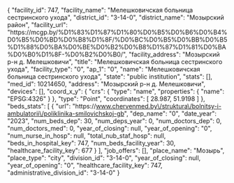 {
    "facility_id": 747,
    "facility_name": "Мелешковичская больница сестринского ухода",
    "district_id": "3-14-0",
    "district_name": "Мозырский район",
    "facility_url": "https:\/\/mcgp.by\/%D1%83%D1%87%D1%80%D0%B5%D0%B6%D0%B4%D0%B5%D0%BD%D0%B8%D1%8F\/%D0%BC%D0%B5%D0%BB%D0%B5%D1%88%D0%BA%D0%BE%D0%B2%D0%B8%D1%87%D1%81%D0%BA%D0%B0%D1%8F-%D0%B2%D0%B0\/",
    "facility_address": "Мозырский р-н д. Мелешковичи",
    "title": "Мелешковичская больница сестринского ухода",
    "facility_type": "0",
    "ap_1": "0",
    "name": "Мелешковичская больница сестринского ухода",
    "state": "public institution",
    "stats": [],
    "med_id": 10214650,
    "address": "Мозырский р-н д. Мелешковичи",
    "devices": [],
    "coord_x_y": {
        "crs": {
            "type": "name",
            "properties": {
                "name": "EPSG:4326"
            }
        },
        "type": "Point",
        "coordinates": [
            28.987,
            51.9198
        ]
    },
    "beds_stats": [
        {
            "url": "https:\/\/www.chervenmed.by\/struktura\/bolnitsy-i-ambulatorii\/poliklinika-smilovichskoj-gb",
            "dep_name": "0",
            "date_year": "2023",
            "num_beds_dep": 30,
            "num_deps_year": 0,
            "num_doctors_dep": 0,
            "num_doctors_med": 0,
            "year_of_closing": null,
            "year_of_opening": "0",
            "num_nurse_in_hosp": null,
            "total_nub_staf_hosp": null,
            "beds_in_hospital_key": 747,
            "num_beds_facility_year": 30,
            "healthcare_facility_key": 677
        }
    ],
    "job_offers": [],
    "place_name": "Мозырь",
    "place_type": "city",
    "division_id": "3-14-0",
    "year_of_closing": null,
    "year_of_opening": "0",
    "healthcare_facility_key": 747,
    "administrative_division_id": "3-14-0"
}